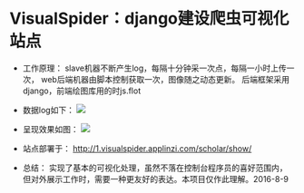 # VisualSpider：django建设爬虫可视化站点

- 工作原理：
slave机器不断产生log，每隔十分钟采一次点，每隔一小时上传一次，
web后端机器由脚本控制获取一次，图像随之动态更新。
后端框架采用django，前端绘图库用的时js.flot
 
- 数据log如下：
![](http://visualspider-visualspider.stor.sinaapp.com/log.png)

- 呈现效果如图：
![](http://visualspider-visualspider.stor.sinaapp.com/20160809055255.png)

- 站点部署于：
http://1.visualspider.applinzi.com/scholar/show/

- 总结：
 实现了基本的可视化处理，虽然不落在控制台程序员的喜好范围内，
但对外展示工作时，需要一种更友好的表达。本项目仅作此理解。2016-8-9
